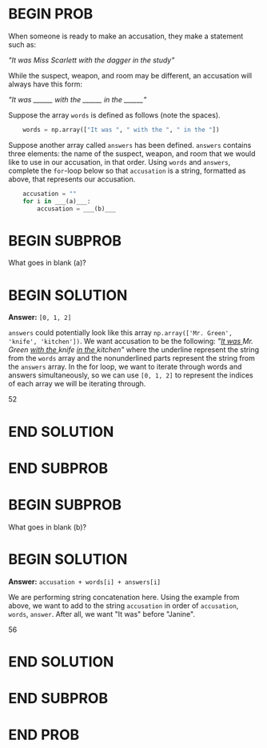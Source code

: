 # BEGIN PROB

When someone is ready to make an accusation, they make a statement such
as:

*"It was Miss Scarlett with the dagger in the study\"*

While the suspect, weapon, and room may be different, an accusation will
always have this form:

*"It was \_\_\_\_\_\_ with the \_\_\_\_\_\_ in the \_\_\_\_\_\_\"*

Suppose the array `words` is defined as follows (note the spaces).
```py
    words = np.array(["It was ", " with the ", " in the "])
```
Suppose another array called `answers` has been defined. `answers`
contains three elements: the name of the suspect, weapon, and room that
we would like to use in our accusation, in that order. Using `words` and
`answers`, complete the `for`-loop below so that `accusation` is a
string, formatted as above, that represents our accusation.
```py
    accusation = ""
    for i in ___(a)___:
        accusation = ___(b)___
```
# BEGIN SUBPROB

What goes in blank (a)?

# BEGIN SOLUTION

**Answer:** `[0, 1, 2]`

`answers` could potentially look like this array `np.array(['Mr. Green', 'knife', 'kitchen'])`. We want accusation to be the following: *"<ins>It was </ins>Mr. Green <ins>with the </ins>knife <ins>in the </ins>kitchen"* where the underline represent the string from the `words` array and the nonunderlined parts represent the string from the `answers` array. In the for loop, we want to iterate through words and answers simultaneously, so we can use `[0, 1, 2]` to represent the indices of each array we will be iterating through.

<average>52</average>

# END SOLUTION

# END SUBPROB

# BEGIN SUBPROB

What goes in blank (b)?

# BEGIN SOLUTION

**Answer:** `accusation + words[i] + answers[i]`

We are performing string concatenation here. Using the example from above, we want to add to the string `accusation` in order of `accusation`, `words`, `answer`. After all, we want "It was" before "Janine".

<average>56</average>

# END SOLUTION

# END SUBPROB

# END PROB
